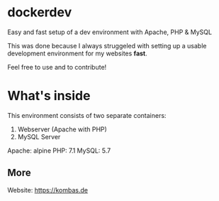# dockerdev
Easy and fast setup of a dev environment with Apache, PHP &amp; MySQL

This was done because I always struggeled with setting up a usable development environment for my websites **fast**.

Feel free to use and to contribute!

# What's inside #

This environment consists of two separate containers:

1. Webserver (Apache with PHP)
1. MySQL Server

Apache: alpine
PHP: 7.1
MySQL: 5.7

## More ##
Website: https://kombas.de
